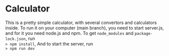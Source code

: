 # Calculator
This is a pretty simple calculator, with several convertors and calculators inside.
To run it on your computer (main branch), you need to start server.js, and for it you need node.js and npm.
To get `node_modules` and `package-lock.json`, run <br>
`> npm install`,
And to start the server, run <br>
`> npm run dev`
